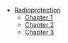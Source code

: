 
- [Radioprotection](./index.md)
    - [Chapter 1](./chapter_1.md)
    - [Chapter 2](./chapter_2.md)
    - [Chapter 3](./chapter_3.md)
